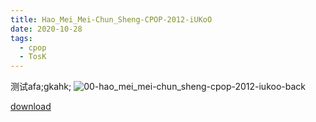```yaml
---
title: Hao_Mei_Mei-Chun_Sheng-CPOP-2012-iUKoO
date: 2020-10-28
tags:
  - cpop
  - TosK
---
```


<!-- more -->


测试afa;gkahk;
![00-hao_mei_mei-chun_sheng-cpop-2012-iukoo-back](@img/00-hao_mei_mei-chun_sheng-cpop-2012-iukoo-back.jpg)

<a-player 
    :options="{
        audio: [
          {
            name: '冬',
            artist: '好妹妹樂隊',
            url: 'https://goindex.65style.workers.dev/1:/Hao_Mei_Mei-Chun_Sheng-CPOP-2012-iUKoO/01-hao_mei_mei-winter.mp3',
            cover: 'https://goindex.65style.workers.dev/1:/Hao_Mei_Mei-Chun_Sheng-CPOP-2012-iUKoO/00-hao_mei_mei-chun_sheng-cpop-2012-iukoo-cover.jpg',
            theme: '#ebd0c2'
          },
        ]
    }"
/>

[download](https://goindex.65style.workers.dev/1:/Hao_Mei_Mei-Chun_Sheng-CPOP-2012-iUKoO/)
